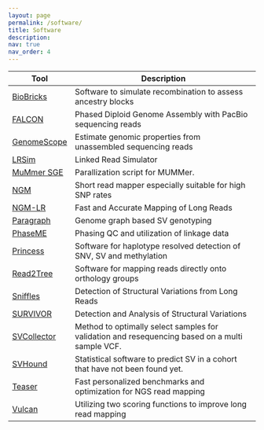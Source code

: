 ```yaml
---
layout: page
permalink: /software/
title: Software
description: 
nav: true
nav_order: 4
---
```


| Tool | Description |
| -------|---------|
| [BioBricks](https://github.com/fritzsedlazeck/BioBricks) | Software to simulate recombination to assess ancestry blocks |
| [FALCON](https://github.com/PacificBiosciences/FALCON) | Phased Diploid Genome Assembly with PacBio sequencing reads |
| [GenomeScope](http://genomescope.org) | Estimate genomic properties from unassembled sequencing reads |
| [LRSim](https://github.com/aquaskyline/LRSIM) | Linked Read Simulator |
| [MuMmer SGE](https://github.com/fritzsedlazeck/sge_mummer) | Parallization script for MUMMer. |
| [NGM](https://github.com/Cibiv/NextGenMap) | Short read mapper especially suitable for high SNP rates |
| [NGM-LR](https://github.com/philres/ngmlr) | Fast and Accurate Mapping of Long Reads |
| [Paragraph](https://github.com/Illumina/paragraph) | Genome graph based SV genotyping |
| [PhaseME](https://github.com/smajidian/phaseme) | Phasing QC and utilization of linkage data |
| [Princess](https://github.com/MeHelmy/princess) | Software for haplotype resolved detection of SNV, SV and methylation |
| [Read2Tree](https://github.com/dvdylus/read2tree) | Software for mapping reads directly onto orthology groups |
| [Sniffles](https://github.com/fritzsedlazeck/Sniffles) | Detection of Structural Variations from Long Reads |
| [SURVIVOR](https://github.com/fritzsedlazeck/SURVIVOR) | Detection and Analysis of Structural Variations |
| [SVCollector](https://github.com/fritzsedlazeck/SVCollector)| Method to optimally select samples for validation and resequencing based on a multi sample VCF. |
| [SVHound](https://github.com/lfpaulin/SVhound) | Statistical software to predict SV in a cohort that have not been found yet. |
| [Teaser](http://teaser.cibiv.univie.ac.at/) | Fast personalized benchmarks and optimization for NGS read mapping |
| [Vulcan](https://gitlab.com/treangenlab/vulcan) | Utilizing two scoring functions to improve long read mapping |
